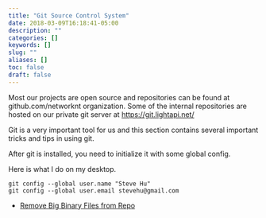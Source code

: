 ```yaml
---
title: "Git Source Control System"
date: 2018-03-09T16:18:41-05:00
description: ""
categories: []
keywords: []
slug: ""
aliases: []
toc: false
draft: false
---
```


Most our projects are open source and repositories can be found at github.com/networknt organization. 
Some of the internal repositories are hosted on our private git server at https://git.lightapi.net/

Git is a very important tool for us and this section contains several important tricks and tips in
using git. 


After git is installed, you need to initialize it with some global config. 


Here is what I do on my desktop. 


```
git config --global user.name "Steve Hu"
git config --global user.email stevehu@gmail.com
```


- [Remove Big Binary Files from Repo](/tool/git/remove-bigfile/)
 